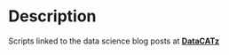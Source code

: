 # Description #

Scripts linked to the data science blog posts at **[DataCATz](datacatz.wordpress.com)**